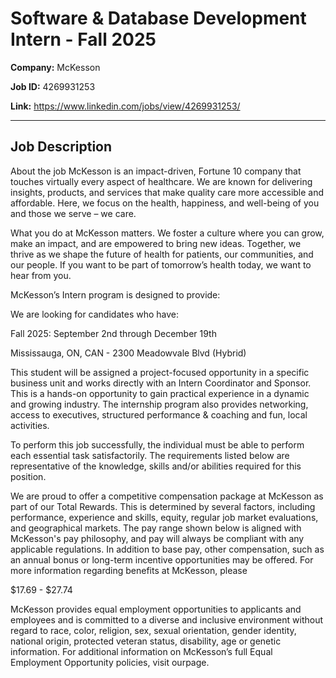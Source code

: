 # Software & Database Development Intern - Fall 2025

**Company:** McKesson

**Job ID:** 4269931253

**Link:** https://www.linkedin.com/jobs/view/4269931253/

---

## Job Description

About the job
McKesson is an impact-driven, Fortune 10 company that touches virtually every aspect of healthcare. We are known for delivering insights, products, and services that make quality care more accessible and affordable. Here, we focus on the health, happiness, and well-being of you and those we serve – we care.

What you do at McKesson matters. We foster a culture where you can grow, make an impact, and are empowered to bring new ideas. Together, we thrive as we shape the future of health for patients, our communities, and our people. If you want to be part of tomorrow’s health today, we want to hear from you.



McKesson’s Intern program is designed to provide:




We are looking for candidates who have:




Fall 2025: September 2nd through December 19th

Mississauga, ON, CAN - 2300 Meadowvale Blvd (Hybrid)



This student will be assigned a project-focused opportunity in a specific business unit and works directly with an Intern Coordinator and Sponsor. This is a hands-on opportunity to gain practical experience in a dynamic and growing industry. The internship program also provides networking, access to executives, structured performance & coaching and fun, local activities.








To perform this job successfully, the individual must be able to perform each essential task satisfactorily. The requirements listed below are representative of the knowledge, skills and/or abilities required for this position.




We are proud to offer a competitive compensation package at McKesson as part of our Total Rewards. This is determined by several factors, including performance, experience and skills, equity, regular job market evaluations, and geographical markets. The pay range shown below is aligned with McKesson's pay philosophy, and pay will always be compliant with any applicable regulations. In addition to base pay, other compensation, such as an annual bonus or long-term incentive opportunities may be offered. For more information regarding benefits at McKesson, please



$17.69 - $27.74



McKesson provides equal employment opportunities to applicants and employees and is committed to a diverse and inclusive environment without regard to race, color, religion, sex, sexual orientation, gender identity, national origin, protected veteran status, disability, age or genetic information. For additional information on McKesson’s full Equal Employment Opportunity policies, visit ourpage.

